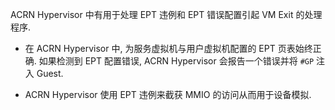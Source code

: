 
ACRN Hypervisor 中有用于处理 EPT 违例和 EPT 错误配置引起 VM Exit 的处理程序.

* 在 ACRN Hypervisor 中, 为服务虚拟机与用户虚拟机配置的 EPT 页表始终正确. 如果检测到 EPT 配置错误, ACRN Hypervisor 会报告一个错误并将 `#GP` 注入 Guest.

* ACRN Hypervisor 使用 EPT 违例来截获 MMIO 的访问从而用于设备模拟.

